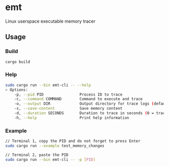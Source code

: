 # emt
Linux userspace executable memory tracer

## Usage

### Build
```bash
cargo build
```
### Help
```bash
sudo cargo run --bin emt-cli -- --help
> Options:
    -p, --pid PID                Process ID to trace
    -c, --command COMMAND        Command to execute and trace
    -o, --output DIR             Output directory for trace logs (default: ./output)
    -s, --save-content           Save memory content
    -d, --duration SECONDS       Duration to trace in seconds (0 = trace until Ctrl+C)
    -h, --help                   Print help information
```

### Example
```bash
// Terminal 1, copy the PID and do not forget to press Enter
sudo cargo run --example test_memory_changes

// Terminal 2, paste the PID
sudo cargo run --bin emt-cli -- -p [PID]
```

